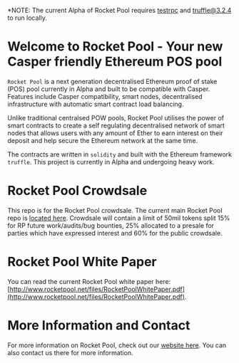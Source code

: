 *NOTE: The current Alpha of Rocket Pool requires [testrpc](https://github.com/ethereumjs/testrpc) and [truffle@3.2.4](https://github.com/trufflesuite/truffle) to run locally.

# Welcome to Rocket Pool - Your new Casper friendly Ethereum POS pool

`Rocket Pool` is a next generation decentralised Ethereum proof of stake (POS) pool currently in Alpha and built to be compatible with Casper. Features include Casper compatibility, smart nodes, decentralised infrastructure with automatic smart contract load balancing.

Unlike traditional centralsed POW pools, Rocket Pool utilises the power of smart contracts to create a self regulating decentralised network of smart nodes that allows users with any amount of Ether to earn interest on their deposit and help secure the Ethereum network at the same time. 

The contracts are written in `solidity` and built with the Ethereum framework `truffle`. This project is currently in Alpha and undergoing heavy work.

# Rocket Pool Crowdsale

This repo is for the Rocket Pool crowdsale. The current main Rocket Pool repo is [located here](https://github.com/darcius/rocketpool). Crowdsale will contain a limit of 50mil tokens split 15% for RP future work/audits/bug bounties, 25% allocated to a presale for parties which have expressed interest and 60% for the public crowdsale.

# Rocket Pool White Paper

You can read the current Rocket Pool white paper here: [http://www.rocketpool.net/files/RocketPoolWhitePaper.pdf](http://www.rocketpool.net/files/RocketPoolWhitePaper.pdf).


# More Information and Contact

For more information on Rocket Pool, check out our [website here](http://www.rocketpool.net). You can also contact us there for more information.

